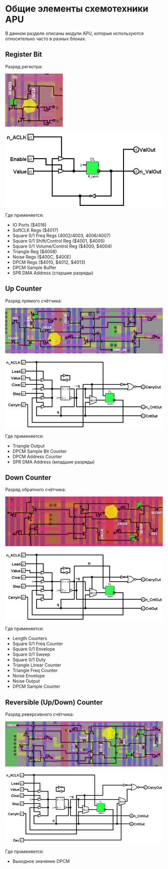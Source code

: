 # Общие элементы схемотехники APU

В данном разделе описаны модули APU, которые используются относительно часто в разных блоках.

## Register Bit

Разряд регистра:

![RegisterBit_tran](/BreakingNESWiki/imgstore/apu/RegisterBit_tran.jpg)

![RegisterBit](/BreakingNESWiki/imgstore/apu/RegisterBit.jpg)

Где применяется:
- IO Ports ($4016)
- SoftCLK Regs ($4017)
- Square 0/1 Freq Regs ($4002/$4003, $4006/$4007)
- Square 0/1 Shift/Control Reg ($4001, $4005)
- Square 0/1 Volume/Control Reg ($4000, $4004)
- Triangle Reg ($4008)
- Noise Regs ($400C, $400E)
- DPCM Regs ($4010, $4012, $4013)
- DPCM Sample Buffer
- SPR DMA Address (старшие разряды)

## Up Counter

Разряд прямого счётчика:

![CounterBit_tran](/BreakingNESWiki/imgstore/apu/CounterBit_tran.jpg)

![CounterBit](/BreakingNESWiki/imgstore/apu/CounterBit.jpg)

Где применяется:
- Triangle Output
- DPCM Sample Bit Counter
- DPCM Address Counter
- SPR DMA Address (младшие разряды)

## Down Counter

Разряд обратного счётчика:

![DownCounterBit_tran](/BreakingNESWiki/imgstore/apu/DownCounterBit_tran.jpg)

![DownCounterBit](/BreakingNESWiki/imgstore/apu/DownCounterBit.jpg)

Где применяется:
- Length Counters
- Square 0/1 Freq Counter
- Square 0/1 Envelope
- Square 0/1 Sweep
- Square 0/1 Duty
- Triangle Linear Counter
- Triangle Freq Counter
- Noise Envelope
- Noise Output
- DPCM Sample Counter

## Reversible (Up/Down) Counter

Разряд реверсивного счётчика:

![RevCounterBit_tran](/BreakingNESWiki/imgstore/apu/RevCounterBit_tran.jpg)

![RevCounterBit](/BreakingNESWiki/imgstore/apu/RevCounterBit.jpg)

Где применяется:
- Выходное значение DPCM
